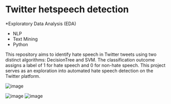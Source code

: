 # Twitter hetspeech detection
*Exploratory Data Analysis (EDA)
* NLP
* Text Mining
* Python

This repository aims to identify hate speech in Twitter tweets using two distinct algorithms: DecisionTree and SVM. The classification outcome assigns a label of 1 for hate speech and 0 for non-hate speech. This project serves as an exploration into automated hate speech detection on the Twitter platform. 

![image](https://github.com/fzour/Twitter-hate-speech-detection/assets/152024653/3bfc7a61-3f43-48d9-8191-712b5f1e425b)

![image](https://github.com/fzour/Twitter-hate-speech-detection/assets/152024653/a73e2636-104a-40f4-9409-4554cc4765e4)
![image](https://github.com/fzour/Twitter-hate-speech-detection/assets/152024653/0235eef0-372c-48e7-937e-950048763903)
